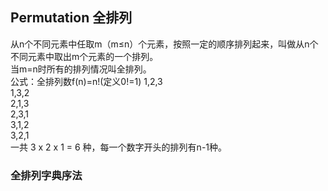 ## Permutation 全排列

从n个不同元素中任取m（m≤n）个元素，按照一定的顺序排列起来，叫做从n个不同元素中取出m个元素的一个排列。  
当m=n时所有的排列情况叫全排列。  
公式：全排列数f(n)=n!(定义0!=1)
1,2,3  
1,3,2  
2,1,3  
2,3,1  
3,1,2  
3,2,1  
一共 3 x 2 x 1 = 6 种，每一个数字开头的排列有n-1种。

### 全排列字典序法